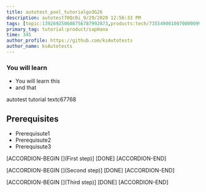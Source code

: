 ```yaml
---
title: autotest_pool_tutorialgo3G26
description: autotest70Qc0i_9/29/2020 12:56:33 PM
tags: [topic:139269250608756787992873,products:tech/73554900100700000996,tutorial:experience/advanced]
primary_tag: tutorial:product/sapHana
time: 345
author_profile: https://github.com/ksAutotests
author_name: ksAutotests
---
```

### You will learn
- You will learn this
- and that

autotest tutorial textc67768

## Prerequisites
- Prerequisute1
- Prerequisute2
- Prerequisute3

[ACCORDION-BEGIN [](First step)]
[DONE]
[ACCORDION-END]

[ACCORDION-BEGIN [](Second step)]
[DONE]
[ACCORDION-END]

[ACCORDION-BEGIN [](Third step)]
[DONE]
[ACCORDION-END]

